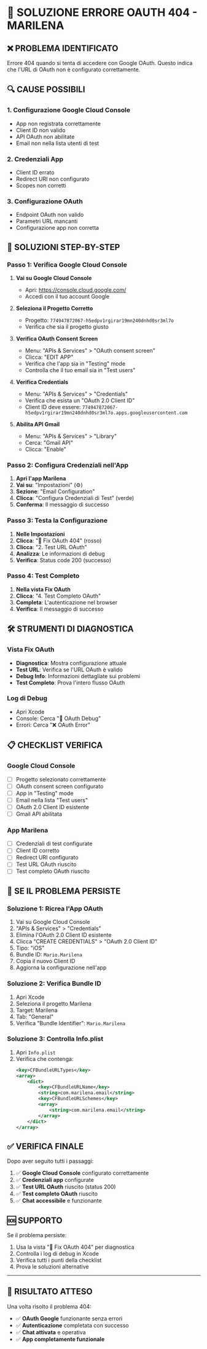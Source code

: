 # 🚨 **SOLUZIONE ERRORE OAUTH 404 - MARILENA**

## ❌ **PROBLEMA IDENTIFICATO**
Errore 404 quando si tenta di accedere con Google OAuth. Questo indica che l'URL di OAuth non è configurato correttamente.

## 🔍 **CAUSE POSSIBILI**

### **1. Configurazione Google Cloud Console**
- App non registrata correttamente
- Client ID non valido
- API OAuth non abilitate
- Email non nella lista utenti di test

### **2. Credenziali App**
- Client ID errato
- Redirect URI non configurato
- Scopes non corretti

### **3. Configurazione OAuth**
- Endpoint OAuth non valido
- Parametri URL mancanti
- Configurazione app non corretta

## 🔧 **SOLUZIONI STEP-BY-STEP**

### **Passo 1: Verifica Google Cloud Console**

1. **Vai su Google Cloud Console**
   - Apri: https://console.cloud.google.com/
   - Accedi con il tuo account Google

2. **Seleziona il Progetto Corretto**
   - Progetto: `774947872067-h5edpv1rgirar19mn240dnhd0sr3ml7o`
   - Verifica che sia il progetto giusto

3. **Verifica OAuth Consent Screen**
   - Menu: "APIs & Services" > "OAuth consent screen"
   - Clicca: "EDIT APP"
   - Verifica che l'app sia in "Testing" mode
   - Controlla che il tuo email sia in "Test users"

4. **Verifica Credentials**
   - Menu: "APIs & Services" > "Credentials"
   - Verifica che esista un "OAuth 2.0 Client ID"
   - Client ID deve essere: `774947872067-h5edpv1rgirar19mn240dnhd0sr3ml7o.apps.googleusercontent.com`

5. **Abilita API Gmail**
   - Menu: "APIs & Services" > "Library"
   - Cerca: "Gmail API"
   - Clicca: "Enable"

### **Passo 2: Configura Credenziali nell'App**

1. **Apri l'app Marilena**
2. **Vai su**: "Impostazioni" (⚙️)
3. **Sezione**: "Email Configuration"
4. **Clicca**: "Configura Credenziali di Test" (verde)
5. **Conferma**: Il messaggio di successo

### **Passo 3: Testa la Configurazione**

1. **Nelle Impostazioni**
2. **Clicca**: "🔧 Fix OAuth 404" (rosso)
3. **Clicca**: "2. Test URL OAuth"
4. **Analizza**: Le informazioni di debug
5. **Verifica**: Status code 200 (successo)

### **Passo 4: Test Completo**

1. **Nella vista Fix OAuth**
2. **Clicca**: "4. Test Completo OAuth"
3. **Completa**: L'autenticazione nel browser
4. **Verifica**: Il messaggio di successo

## 🛠️ **STRUMENTI DI DIAGNOSTICA**

### **Vista Fix OAuth**
- **Diagnostica**: Mostra configurazione attuale
- **Test URL**: Verifica se l'URL OAuth è valido
- **Debug Info**: Informazioni dettagliate sui problemi
- **Test Completo**: Prova l'intero flusso OAuth

### **Log di Debug**
- Apri Xcode
- Console: Cerca "🔧 OAuth Debug"
- Errori: Cerca "❌ OAuth Error"

## 📋 **CHECKLIST VERIFICA**

### **Google Cloud Console**
- [ ] Progetto selezionato correttamente
- [ ] OAuth consent screen configurato
- [ ] App in "Testing" mode
- [ ] Email nella lista "Test users"
- [ ] OAuth 2.0 Client ID esistente
- [ ] Gmail API abilitata

### **App Marilena**
- [ ] Credenziali di test configurate
- [ ] Client ID corretto
- [ ] Redirect URI configurato
- [ ] Test URL OAuth riuscito
- [ ] Test completo OAuth riuscito

## 🚨 **SE IL PROBLEMA PERSISTE**

### **Soluzione 1: Ricrea l'App OAuth**
1. Vai su Google Cloud Console
2. "APIs & Services" > "Credentials"
3. Elimina l'OAuth 2.0 Client ID esistente
4. Clicca "CREATE CREDENTIALS" > "OAuth 2.0 Client ID"
5. Tipo: "iOS"
6. Bundle ID: `Mario.Marilena`
7. Copia il nuovo Client ID
8. Aggiorna la configurazione nell'app

### **Soluzione 2: Verifica Bundle ID**
1. Apri Xcode
2. Seleziona il progetto Marilena
3. Target: Marilena
4. Tab: "General"
5. Verifica "Bundle Identifier": `Mario.Marilena`

### **Soluzione 3: Controlla Info.plist**
1. Apri `Info.plist`
2. Verifica che contenga:
   ```xml
   <key>CFBundleURLTypes</key>
   <array>
       <dict>
           <key>CFBundleURLName</key>
           <string>com.marilena.email</string>
           <key>CFBundleURLSchemes</key>
           <array>
               <string>com.marilena.email</string>
           </array>
       </dict>
   </array>
   ```

## ✅ **VERIFICA FINALE**

Dopo aver seguito tutti i passaggi:
1. ✅ **Google Cloud Console** configurato correttamente
2. ✅ **Credenziali app** configurate
3. ✅ **Test URL OAuth** riuscito (status 200)
4. ✅ **Test completo OAuth** riuscito
5. ✅ **Chat accessibile** e funzionante

## 🆘 **SUPPORTO**

Se il problema persiste:
1. Usa la vista "🔧 Fix OAuth 404" per diagnostica
2. Controlla i log di debug in Xcode
3. Verifica tutti i punti della checklist
4. Prova le soluzioni alternative

---

## 🎯 **RISULTATO ATTESO**

Una volta risolto il problema 404:
- ✅ **OAuth Google** funzionante senza errori
- ✅ **Autenticazione** completata con successo
- ✅ **Chat attivata** e operativa
- ✅ **App completamente funzionale** 